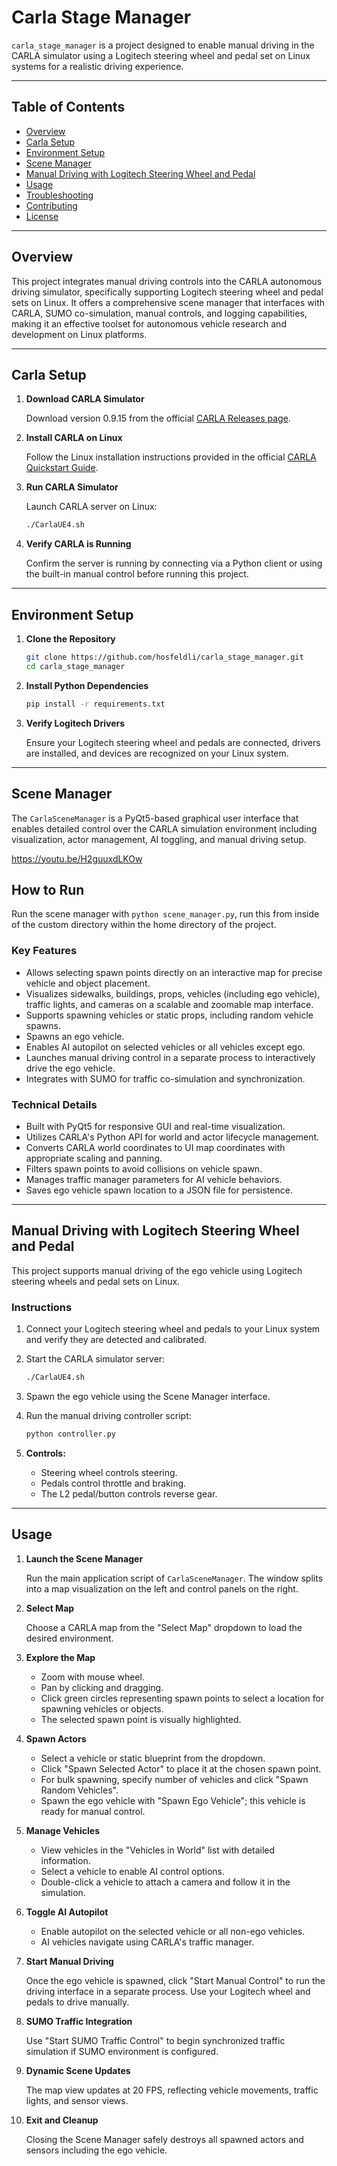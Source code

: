 # Carla Stage Manager

`carla_stage_manager` is a project designed to enable manual driving in the CARLA simulator using a Logitech steering wheel and pedal set on Linux systems for a realistic driving experience.

---

## Table of Contents

- [Overview](#overview)
- [Carla Setup](#carla-setup)
- [Environment Setup](#environment-setup)
- [Scene Manager](#scene-manager)
- [Manual Driving with Logitech Steering Wheel and Pedal](#manual-driving-with-logitech-steering-wheel-and-pedal)
- [Usage](#usage)
- [Troubleshooting](#troubleshooting)
- [Contributing](#contributing)
- [License](#license)

---

## Overview

This project integrates manual driving controls into the CARLA autonomous driving simulator, specifically supporting Logitech steering wheel and pedal sets on Linux. It offers a comprehensive scene manager that interfaces with CARLA, SUMO co-simulation, manual controls, and logging capabilities, making it an effective toolset for autonomous vehicle research and development on Linux platforms.

---

## Carla Setup

1. **Download CARLA Simulator**

   Download version 0.9.15 from the official [CARLA Releases page](https://github.com/carla-simulator/carla/releases).

2. **Install CARLA on Linux**

   Follow the Linux installation instructions provided in the official [CARLA Quickstart Guide](https://carla.readthedocs.io/en/latest/start_quickstart/).

3. **Run CARLA Simulator**

   Launch CARLA server on Linux:

   ```bash
   ./CarlaUE4.sh
   ```

4. **Verify CARLA is Running**

   Confirm the server is running by connecting via a Python client or using the built-in manual control before running this project.

---

## Environment Setup

1. **Clone the Repository**

   ```bash
   git clone https://github.com/hosfeldli/carla_stage_manager.git
   cd carla_stage_manager
   ```

2. **Install Python Dependencies**

   ```bash
   pip install -r requirements.txt
   ```

3. **Verify Logitech Drivers**

   Ensure your Logitech steering wheel and pedals are connected, drivers are installed, and devices are recognized on your Linux system.

---

## Scene Manager

The `CarlaSceneManager` is a PyQt5-based graphical user interface that enables detailed control over the CARLA simulation environment including visualization, actor management, AI toggling, and manual driving setup.

https://youtu.be/H2guuxdLKOw

## How to Run

Run the scene manager with `python scene_manager.py`, run this from inside of the custom directory within the home directory of the project.

### Key Features

- Allows selecting spawn points directly on an interactive map for precise vehicle and object placement.
- Visualizes sidewalks, buildings, props, vehicles (including ego vehicle), traffic lights, and cameras on a scalable and zoomable map interface.
- Supports spawning vehicles or static props, including random vehicle spawns.
- Spawns an ego vehicle.
- Enables AI autopilot on selected vehicles or all vehicles except ego.
- Launches manual driving control in a separate process to interactively drive the ego vehicle.
- Integrates with SUMO for traffic co-simulation and synchronization.

### Technical Details

- Built with PyQt5 for responsive GUI and real-time visualization.
- Utilizes CARLA's Python API for world and actor lifecycle management.
- Converts CARLA world coordinates to UI map coordinates with appropriate scaling and panning.
- Filters spawn points to avoid collisions on vehicle spawn.
- Manages traffic manager parameters for AI vehicle behaviors.
- Saves ego vehicle spawn location to a JSON file for persistence.

---

## Manual Driving with Logitech Steering Wheel and Pedal

This project supports manual driving of the ego vehicle using Logitech steering wheels and pedal sets on Linux.

### Instructions

1. Connect your Logitech steering wheel and pedals to your Linux system and verify they are detected and calibrated.

2. Start the CARLA simulator server:

   ```bash
   ./CarlaUE4.sh
   ```

3. Spawn the ego vehicle using the Scene Manager interface.

4. Run the manual driving controller script:

   ```bash
   python controller.py
   ```

5. **Controls:**

   - Steering wheel controls steering.
   - Pedals control throttle and braking.
   - The L2 pedal/button controls reverse gear.

---

## Usage

1. **Launch the Scene Manager**

   Run the main application script of `CarlaSceneManager`. The window splits into a map visualization on the left and control panels on the right.

2. **Select Map**

   Choose a CARLA map from the "Select Map" dropdown to load the desired environment.

3. **Explore the Map**

   - Zoom with mouse wheel.
   - Pan by clicking and dragging.
   - Click green circles representing spawn points to select a location for spawning vehicles or objects.
   - The selected spawn point is visually highlighted.

4. **Spawn Actors**

   - Select a vehicle or static blueprint from the dropdown.
   - Click "Spawn Selected Actor" to place it at the chosen spawn point.
   - For bulk spawning, specify number of vehicles and click "Spawn Random Vehicles".
   - Spawn the ego vehicle with "Spawn Ego Vehicle"; this vehicle is ready for manual control.

5. **Manage Vehicles**

   - View vehicles in the "Vehicles in World" list with detailed information.
   - Select a vehicle to enable AI control options.
   - Double-click a vehicle to attach a camera and follow it in the simulation.

6. **Toggle AI Autopilot**

   - Enable autopilot on the selected vehicle or all non-ego vehicles.
   - AI vehicles navigate using CARLA's traffic manager.

7. **Start Manual Driving**

   Once the ego vehicle is spawned, click "Start Manual Control" to run the driving interface in a separate process. Use your Logitech wheel and pedals to drive manually.

8. **SUMO Traffic Integration**

   Use "Start SUMO Traffic Control" to begin synchronized traffic simulation if SUMO environment is configured.

9. **Dynamic Scene Updates**

   The map view updates at 20 FPS, reflecting vehicle movements, traffic lights, and sensor views.

10. **Exit and Cleanup**

    Closing the Scene Manager safely destroys all spawned actors and sensors including the ego vehicle.



